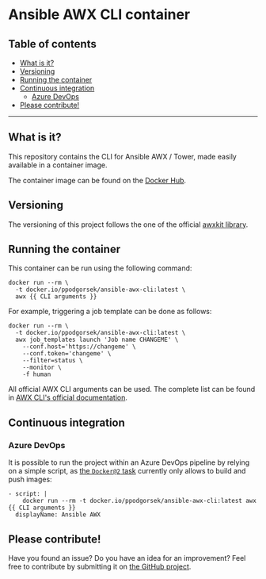 # Ansible AWX CLI container

## Table of contents

- [What is it?](#what-is-it)
- [Versioning](#versioning)
- [Running the container](#running-the-container)
- [Continuous integration](#continuous-integration)
  - [Azure DevOps](#azure-devops)
- [Please contribute!](#please-contribute)

---

<a name="what-is-it"></a>

## What is it?

This repository contains the CLI for Ansible AWX / Tower, made easily available in a container image.

The container image can be found on the [Docker Hub](https://hub.docker.com/r/ppodgorsek/ansible-awx-cli).

<a name="versioning"></a>

## Versioning

The versioning of this project follows the one of the official [awxkit library](https://pypi.org/project/awxkit/).

<a name="running-the-container"></a>

## Running the container

This container can be run using the following command:

    docker run --rm \
      -t docker.io/ppodgorsek/ansible-awx-cli:latest \
      awx {{ CLI arguments }}

For example, triggering a job template can be done as follows:

    docker run --rm \
      -t docker.io/ppodgorsek/ansible-awx-cli:latest \
      awx job_templates launch 'Job name CHANGEME' \
        --conf.host='https://changeme' \
        --conf.token='changeme' \
        --filter=status \
        --monitor \
        -f human

All official AWX CLI arguments can be used. The complete list can be found in [AWX CLI's official documentation](https://docs.ansible.com/ansible-tower/latest/html/towercli/reference.html).

<a name="continuous-integration"></a>

## Continuous integration

<a name="azure-devops"></a>

### Azure DevOps

It is possible to run the project within an Azure DevOps pipeline by relying on a simple script, as [the `Docker@2` task](https://learn.microsoft.com/en-us/azure/devops/pipelines/tasks/reference/docker-v2) currently only allows to build and push images:

    - script: |
        docker run --rm -t docker.io/ppodgorsek/ansible-awx-cli:latest awx {{ CLI arguments }}
      displayName: Ansible AWX

<a name="please-contribute"></a>

## Please contribute!

Have you found an issue? Do you have an idea for an improvement? Feel free to contribute by submitting it on [the GitHub project](https://github.com/ppodgorsek/ansible-awx-cli/issues).
